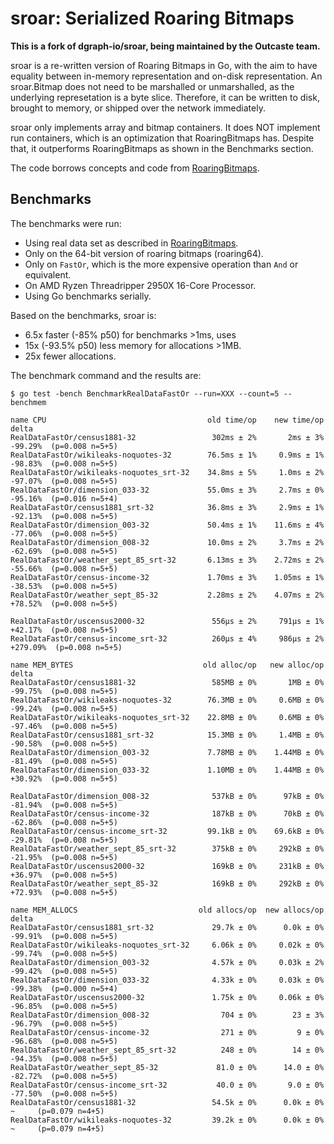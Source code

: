 # sroar: Serialized Roaring Bitmaps

**This is a fork of dgraph-io/sroar, being maintained by the Outcaste team.**

sroar is a re-written version of Roaring Bitmaps in Go, with the aim to have
equality between in-memory representation and on-disk representation. An
sroar.Bitmap does not need to be marshalled or unmarshalled, as the underlying
represetation is a byte slice. Therefore, it can be written to disk, brought to
memory, or shipped over the network immediately.

sroar only implements array and bitmap containers. It does NOT implement run
containers, which is an optimization that RoaringBitmaps has. Despite that, it
outperforms RoaringBitmaps as shown in the Benchmarks section.

[Roaring]: https://github.com/RoaringBitmap/roaring

The code borrows concepts and code from [RoaringBitmaps][Roaring].

## Benchmarks

The benchmarks were run:
- Using real data set as described in [RoaringBitmaps][Roaring].
- Only on the 64-bit version of roaring bitmaps (roaring64).
- Only on `FastOr`, which is the more expensive operation than `And` or
    equivalent.
- On AMD Ryzen Threadripper 2950X 16-Core Processor.
- Using Go benchmarks serially.

Based on the benchmarks, sroar is:
- 6.5x faster (-85% p50) for benchmarks >1ms, uses
- 15x (-93.5% p50) less memory for allocations >1MB.
- 25x fewer allocations.

The benchmark command and the results are:

```
$ go test -bench BenchmarkRealDataFastOr --run=XXX --count=5 --benchmem

name CPU                                    old time/op    new time/op    delta
RealDataFastOr/census1881-32                 302ms ± 2%       2ms ± 3%   -99.29%  (p=0.008 n=5+5)
RealDataFastOr/wikileaks-noquotes-32        76.5ms ± 1%     0.9ms ± 1%   -98.83%  (p=0.008 n=5+5)
RealDataFastOr/wikileaks-noquotes_srt-32    34.8ms ± 5%     1.0ms ± 2%   -97.07%  (p=0.008 n=5+5)
RealDataFastOr/dimension_033-32             55.0ms ± 3%     2.7ms ± 0%   -95.16%  (p=0.016 n=5+4)
RealDataFastOr/census1881_srt-32            36.8ms ± 3%     2.9ms ± 1%   -92.13%  (p=0.008 n=5+5)
RealDataFastOr/dimension_003-32             50.4ms ± 1%    11.6ms ± 4%   -77.06%  (p=0.008 n=5+5)
RealDataFastOr/dimension_008-32             10.0ms ± 2%     3.7ms ± 2%   -62.69%  (p=0.008 n=5+5)
RealDataFastOr/weather_sept_85_srt-32       6.13ms ± 3%    2.72ms ± 2%   -55.66%  (p=0.008 n=5+5)
RealDataFastOr/census-income-32             1.70ms ± 3%    1.05ms ± 1%   -38.53%  (p=0.008 n=5+5)
RealDataFastOr/weather_sept_85-32           2.28ms ± 2%    4.07ms ± 2%   +78.52%  (p=0.008 n=5+5)

RealDataFastOr/uscensus2000-32               556µs ± 2%     791µs ± 1%   +42.17%  (p=0.008 n=5+5)
RealDataFastOr/census-income_srt-32          260µs ± 4%     986µs ± 2%  +279.09%  (p=0.008 n=5+5)

name MEM_BYTES                             old alloc/op   new alloc/op   delta
RealDataFastOr/census1881-32                 585MB ± 0%       1MB ± 0%   -99.75%  (p=0.008 n=5+5)
RealDataFastOr/wikileaks-noquotes-32        76.3MB ± 0%     0.6MB ± 0%   -99.24%  (p=0.008 n=5+5)
RealDataFastOr/wikileaks-noquotes_srt-32    22.8MB ± 0%     0.6MB ± 0%   -97.46%  (p=0.008 n=5+5)
RealDataFastOr/census1881_srt-32            15.3MB ± 0%     1.4MB ± 0%   -90.58%  (p=0.008 n=5+5)
RealDataFastOr/dimension_003-32             7.78MB ± 0%    1.44MB ± 0%   -81.49%  (p=0.008 n=5+5)
RealDataFastOr/dimension_033-32             1.10MB ± 0%    1.44MB ± 0%   +30.92%  (p=0.008 n=5+5)

RealDataFastOr/dimension_008-32              537kB ± 0%      97kB ± 0%   -81.94%  (p=0.008 n=5+5)
RealDataFastOr/census-income-32              187kB ± 0%      70kB ± 0%   -62.86%  (p=0.008 n=5+5)
RealDataFastOr/census-income_srt-32         99.1kB ± 0%    69.6kB ± 0%   -29.81%  (p=0.008 n=5+5)
RealDataFastOr/weather_sept_85_srt-32        375kB ± 0%     292kB ± 0%   -21.95%  (p=0.008 n=5+5)
RealDataFastOr/uscensus2000-32               169kB ± 0%     231kB ± 0%   +36.97%  (p=0.008 n=5+5)
RealDataFastOr/weather_sept_85-32            169kB ± 0%     292kB ± 0%   +72.93%  (p=0.008 n=5+5)

name MEM_ALLOCS                           old allocs/op  new allocs/op  delta
RealDataFastOr/census1881_srt-32             29.7k ± 0%      0.0k ± 0%   -99.91%  (p=0.008 n=5+5)
RealDataFastOr/wikileaks-noquotes_srt-32     6.06k ± 0%     0.02k ± 0%   -99.74%  (p=0.008 n=5+5)
RealDataFastOr/dimension_003-32              4.57k ± 0%     0.03k ± 2%   -99.42%  (p=0.008 n=5+5)
RealDataFastOr/dimension_033-32              4.33k ± 0%     0.03k ± 0%   -99.38%  (p=0.000 n=5+4)
RealDataFastOr/uscensus2000-32               1.75k ± 0%     0.06k ± 0%   -96.85%  (p=0.008 n=5+5)
RealDataFastOr/dimension_008-32                704 ± 0%        23 ± 3%   -96.79%  (p=0.008 n=5+5)
RealDataFastOr/census-income-32                271 ± 0%         9 ± 0%   -96.68%  (p=0.008 n=5+5)
RealDataFastOr/weather_sept_85_srt-32          248 ± 0%        14 ± 0%   -94.35%  (p=0.008 n=5+5)
RealDataFastOr/weather_sept_85-32             81.0 ± 0%      14.0 ± 0%   -82.72%  (p=0.008 n=5+5)
RealDataFastOr/census-income_srt-32           40.0 ± 0%       9.0 ± 0%   -77.50%  (p=0.008 n=5+5)
RealDataFastOr/census1881-32                 54.5k ± 0%      0.0k ± 0%      ~     (p=0.079 n=4+5)
RealDataFastOr/wikileaks-noquotes-32         39.2k ± 0%      0.0k ± 0%      ~     (p=0.079 n=4+5)
```
